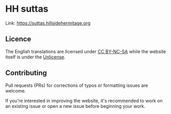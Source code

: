 # HH suttas
Link: https://suttas.hillsidehermitage.org

## Licence
The English translations are licensed under [CC BY-NC-SA](https://creativecommons.org/licenses/by-nc-sa/4.0/) while the website itself is under the [Unlicense](https://choosealicense.com/licenses/unlicense/).

## Contributing
Pull requests (PRs) for corrections of typos or formatting issues are welcome.

If you're interested in improving the website, it's recommended to work on an existing issue or open a new issue before beginning your work.